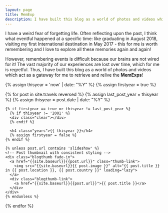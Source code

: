 ```yaml
---
layout: page
title: MemExp
description: I have built this blog as a world of photos and videos which act as a gateway for me to retrieve and explore the memories and experiences. Often reflecting upon the past, I think what eventful happened at a specific time - like graduating in August 2018, visiting my first International destination in May 2017 - this for me is worth remembering and I love to explore all these memories again and again!
---
```


<!-- Introduction Section -->
<div class="home-intro">
  <p>
    I have a weird fear of forgetting life. Often reflecting upon the past, I think what eventful happened at a specific time: like graduating in August 2018, visiting my first International destination in May 2017 - this for me is worth remembering and I love to explore all these memories again and again!
  </p>
  <p>
    However, remembering events is difficult because our brains are not wired for it! The vast majority of our experiences are lost over time, which for me is regretful. Thus, I have built this blog as a world of photos and videos which act as a gateway for me to retrieve and relive the <strong>MemExps</strong>!
  </p>
  <!-- <a href="{{site.baseurl}}/map" class="map-link">Checkout the MemExps on the <strong>world map</strong> <i class="fas fa-map-marked-alt"></i></a> -->
</div>

<!-- Travel Posts by Year -->
<div class="posts-container">
  {% assign thisyear = 'now' | date: "%Y" %}
  {% assign firstyear = true %}

  {% for post in site.travels reversed %}
    {% assign last_post_year = thisyear %}
    {% assign thisyear = post.date | date: "%Y" %}

    {% if firstyear == true or thisyear != last_post_year %}
      {% if thisyear != '2001' %}
      <div class="clear"></div>
      {% endif %}

      <h4 class="years">{{ thisyear }}</h4>
      {% assign firstyear = false %}
    {% endif %}

    {% unless post.url contains 'slideshow' %}
    <!-- Post thumbnail with consistent styling -->
    <div class="blogthumb fade-in">
      <a href="{{site.baseurl}}{{post.url}}" class="thumb-link">
        <img src="{{site.baseurl}}{{ post.image }}" alt="{{ post.title }} in {{ post.location }}, {{ post.country }}" loading="lazy">
      </a>
      <div class="blogthumb-link">
        <a href="{{site.baseurl}}{{post.url}}">{{ post.title }}</a>
      </div>
    </div>
    {% endunless %}
  {% endfor %}

  <div class="clear"></div>
</div>
